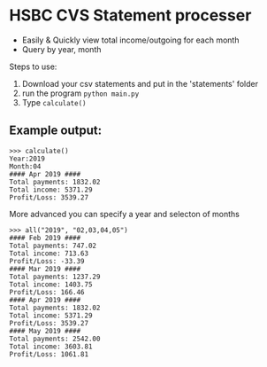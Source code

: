 # HSBC CVS Statement processer

- Easily & Quickly view total income/outgoing for each month
- Query by year, month

Steps to use:
  1. Download your csv statements and put in the 'statements' folder
  2. run the program `python main.py`
  3. Type `calculate()`

## Example output:

```
>>> calculate()
Year:2019
Month:04
#### Apr 2019 ####
Total payments: 1832.02
Total income: 5371.29
Profit/Loss: 3539.27
```

More advanced you can specify a year and selecton of months

```
>>> all("2019", "02,03,04,05")
#### Feb 2019 ####
Total payments: 747.02
Total income: 713.63
Profit/Loss: -33.39
#### Mar 2019 ####
Total payments: 1237.29
Total income: 1403.75
Profit/Loss: 166.46
#### Apr 2019 ####
Total payments: 1832.02
Total income: 5371.29
Profit/Loss: 3539.27
#### May 2019 ####
Total payments: 2542.00
Total income: 3603.81
Profit/Loss: 1061.81
```

